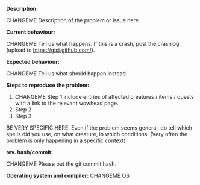 <!--- (**********************************)
      (** Fill in the following fields **)
      (**********************************) 
Issues are for problem only, NOT for asking questions
--->

**Description:**

CHANGEME Description of the problem or issue here.

**Current behaviour:**

CHANGEME Tell us what happens.
If this is a crash, post the crashlog (upload to https://gist.github.com/).

**Expected behaviour:**

CHANGEME Tell us what should happen instead.

**Steps to reproduce the problem:**

1. CHANGEME Step 1 include entries of affected creatures / items / quests with a link to the relevant wowhead page.  
2. Step 2
3. Step 3

BE VERY SPECIFIC HERE. Even if the problem seems general, do tell which spells did you use, on what creature, in which conditions. (Very often the problem is only happening in a specific context)

**rev. hash/commit:** 

CHANGEME Please put the git commit hash.

**Operating system and compiler:** CHANGEME OS

<!--- Notes
- This template is for problem reports. For other types of report, edit it accordingly.
- For fixes containing C++ changes, create a Pull Request.
--->
